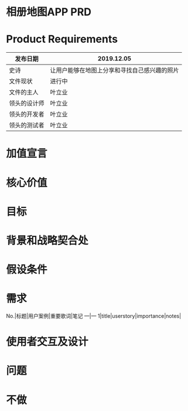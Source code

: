 # 相册地图APP PRD
# Product Requirements
|发布日期|2019.12.05|
|---|---|
|史诗|让用户能够在地图上分享和寻找自己感兴趣的照片|
|文件现状|进行中|
|文件的主人|叶立业|
|领头的设计师|叶立业|
|领头的开发者|叶立业|
|领头的测试者|叶立业|

# 加值宣言
# 核心价值
# 目标


# 背景和战略契合处

# 假设条件

# 需求
No.|标题|用户案例|重要歌词|笔记
—|—
1|title|userstory|importance|notes|

#  使用者交互及设计

# 问题

# 不做
